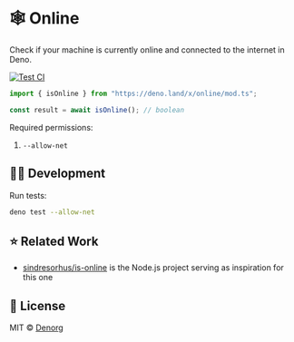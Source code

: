 # 🕸️ Online

Check if your machine is currently online and connected to the internet in Deno.

[![Test CI](https://github.com/denorg/online/workflows/Test%20CI/badge.svg)](https://github.com/denorg/online/actions)

```ts
import { isOnline } from "https://deno.land/x/online/mod.ts";

const result = await isOnline(); // boolean
```

Required permissions:

1. `--allow-net`

## 👩‍💻 Development

Run tests:

```bash
deno test --allow-net
```

## ⭐ Related Work

- [sindresorhus/is-online](https://github.com/sindresorhus/is-online) is the Node.js project serving as inspiration for this one

## 📄 License

MIT © [Denorg](https://den.org.in)
